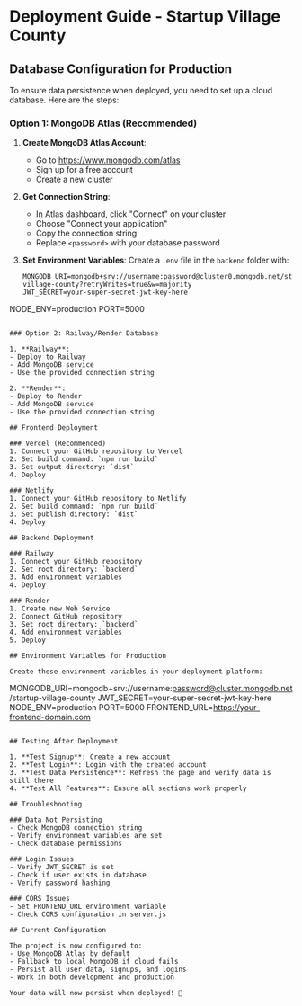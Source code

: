 # Deployment Guide - Startup Village County

## Database Configuration for Production

To ensure data persistence when deployed, you need to set up a cloud database. Here are the steps:

### Option 1: MongoDB Atlas (Recommended)

1. **Create MongoDB Atlas Account**:
   - Go to https://www.mongodb.com/atlas
   - Sign up for a free account
   - Create a new cluster

2. **Get Connection String**:
   - In Atlas dashboard, click "Connect" on your cluster
   - Choose "Connect your application"
   - Copy the connection string
   - Replace `<password>` with your database password

3. **Set Environment Variables**:
   Create a `.env` file in the `backend` folder with:
   ```
   MONGODB_URI=mongodb+srv://username:password@cluster0.mongodb.net/startup-village-county?retryWrites=true&w=majority
   JWT_SECRET=your-super-secret-jwt-key-here
NODE_ENV=production
PORT=5000
   ```

### Option 2: Railway/Render Database

1. **Railway**:
   - Deploy to Railway
   - Add MongoDB service
   - Use the provided connection string

2. **Render**:
   - Deploy to Render
   - Add MongoDB service
   - Use the provided connection string

## Frontend Deployment

### Vercel (Recommended)
1. Connect your GitHub repository to Vercel
2. Set build command: `npm run build`
3. Set output directory: `dist`
4. Deploy

### Netlify
1. Connect your GitHub repository to Netlify
2. Set build command: `npm run build`
3. Set publish directory: `dist`
4. Deploy

## Backend Deployment

### Railway
1. Connect your GitHub repository
2. Set root directory: `backend`
3. Add environment variables
4. Deploy

### Render
1. Create new Web Service
2. Connect GitHub repository
3. Set root directory: `backend`
4. Add environment variables
5. Deploy

## Environment Variables for Production

Create these environment variables in your deployment platform:

```
MONGODB_URI=mongodb+srv://username:password@cluster.mongodb.net/startup-village-county
JWT_SECRET=your-super-secret-jwt-key-here
NODE_ENV=production
PORT=5000
FRONTEND_URL=https://your-frontend-domain.com
```

## Testing After Deployment

1. **Test Signup**: Create a new account
2. **Test Login**: Login with the created account
3. **Test Data Persistence**: Refresh the page and verify data is still there
4. **Test All Features**: Ensure all sections work properly

## Troubleshooting

### Data Not Persisting
- Check MongoDB connection string
- Verify environment variables are set
- Check database permissions

### Login Issues
- Verify JWT_SECRET is set
- Check if user exists in database
- Verify password hashing

### CORS Issues
- Set FRONTEND_URL environment variable
- Check CORS configuration in server.js

## Current Configuration

The project is now configured to:
- Use MongoDB Atlas by default
- Fallback to local MongoDB if cloud fails
- Persist all user data, signups, and logins
- Work in both development and production

Your data will now persist when deployed! 🚀